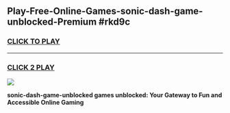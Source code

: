 
## Play-Free-Online-Games-sonic-dash-game-unblocked-Premium #rkd9c
<h3>
<a href="https://premium.freeplayer.one?title=sonic-dash-game-unblocked&ref=8M">CLICK TO PLAY</a></h3>
<hr>

<h3>
<a href="https://premium.freeplayer.one?title=sonic-dash-game-unblocked&ref=8M">CLICK 2 PLAY</a>
  
</h3>

<a href="https://premium.freeplayer.one?title=sonic-dash-game-unblocked&ref=8M"><img src="https://clearcache.store/games.png"></a>


**sonic-dash-game-unblocked games unblocked: Your Gateway to Fun and Accessible Online Gaming**
